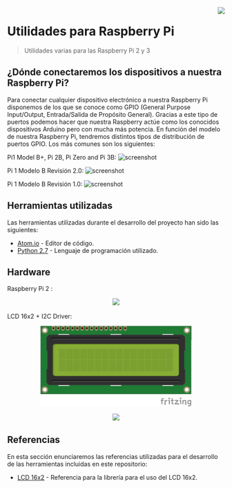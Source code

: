 <img src="https://www.raspberrypi.org/app/uploads/2017/06/Powered-by-Raspberry-Pi-Logo_Outline-Colour-Screen-500x153.png" align="right" />

# Utilidades para Raspberry Pi
> Utilidades varias para las Raspberry Pi 2 y 3

## ¿Dónde conectaremos los dispositivos a nuestra Raspberry Pi?

Para conectar cualquier dispositivo electrónico a nuestra Raspberry Pi disponemos de los que se conoce como GPIO (General Purpose Input/Output, Entrada/Salida de Propósito General). Gracias a este tipo de puertos podemos hacer que nuestra Raspberry actúe como los conocidos dispositivos Arduino pero con mucha más potencia. En función del modelo de nuestra Raspberry Pi, tendremos distintos tipos de distribución de puertos GPIO. Los más comunes son los siguientes:

Pi1 Model B+, Pi 2B, Pi Zero and Pi 3B:
![screenshot](https://github.com/tidus747/Tutoriales_RaspberryPi/blob/master/Diagramas%20GPIO/Pi_2B-Pi_Zero-Pi_3B.png)

Pi 1 Modelo B Revisión 2.0:
![screenshot](https://github.com/tidus747/Tutoriales_RaspberryPi/blob/master/Diagramas%20GPIO/Pi_1_Model_B_2.png)

Pi 1 Modelo B Revisión 1.0:
![screenshot](https://github.com/tidus747/Tutoriales_RaspberryPi/blob/master/Diagramas%20GPIO/Pi_1_Model_B_1.png)

## Herramientas utilizadas

Las herramientas utilizadas durante el desarrollo del proyecto han sido las siguientes:

- [Atom.io](https://atom.io/) -  Editor de código.
- [Python 2.7](https://www.python.org/download/releases/2.7/) - Lenguaje de programación utilizado.

## Hardware

Raspberry Pi 2 :

<p align="center">
  <img width="350" src="https://cdn-reichelt.de/bilder/web/xxl_ws/A300/RASPBERRY_PI_2_B_05.png">
</p>

LCD 16x2 + I2C Driver:

<p align="center">
  <img width="350" src="https://github.com/tidus747/Utilidades_RaspberryPi/blob/master/HARDWARE/LCD16x2.png">
</p>

<p align="center">
  <img width="350"  src="https://camo.githubusercontent.com/6891805c3f115f39bc7cb2db639cd0a52eef4ab0/687474703a2f2f666f72756d732e736c696d646576696365732e636f6d2f6174746163686d656e742e7068703f6174746163686d656e7469643d323237393326643d31343936303932353833">
</p>

## Referencias

En esta sección enunciaremos las referencias utilizadas para el desarrollo de las herramientas incluidas en este repositorio:

- [LCD 16x2](http://www.circuitbasics.com/raspberry-pi-i2c-lcd-set-up-and-programming/) - Referencia para la librería para el uso del LCD 16x2.
